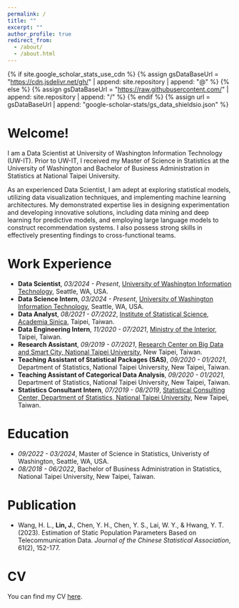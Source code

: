 ```yaml
---
permalink: /
title: ""
excerpt: ""
author_profile: true
redirect_from: 
  - /about/
  - /about.html
---
```


{% if site.google_scholar_stats_use_cdn %}
{% assign gsDataBaseUrl = "https://cdn.jsdelivr.net/gh/" | append: site.repository | append: "@" %}
{% else %}
{% assign gsDataBaseUrl = "https://raw.githubusercontent.com/" | append: site.repository | append: "/" %}
{% endif %}
{% assign url = gsDataBaseUrl | append: "google-scholar-stats/gs_data_shieldsio.json" %}

<span class='anchor' id='about-me'></span>
# Welcome!

I am a Data Scientist at University of Washington Information Technology (UW-IT). Prior to UW-IT, I received my Master of Science in Statistics at the University of Washington and Bachelor of Business Administration in Statistics at National Taipei University.

As an experienced Data Scientist, I am adept at exploring statistical models, utilizing data visualization techniques, and implementing machine learning architectures. My demonstrated expertise lies in designing experimentation and developing innovative solutions, including data mining and deep learning for predictive models, and employing large language models to construct recommendation systems. I also possess strong skills in effectively presenting findings to cross-functional teams.

<!--# 🔥 News-->
<!--- *2022.02*: &nbsp;🎉🎉 Lorem ipsum dolor sit amet, consectetur adipiscing elit. Vivamus ornare aliquet ipsum, ac tempus justo dapibus sit amet. -->
<!--- *2022.02*: &nbsp;🎉🎉 Lorem ipsum dolor sit amet, consectetur adipiscing elit. Vivamus ornare aliquet ipsum, ac tempus justo dapibus sit amet. -->

<span class='anchor' id='work-experience'></span>
# Work Experience
- **Data Scientist**, *03/2024 - Present*, [University of Washington Information Technology](https://itconnect.uw.edu/it-at-the-uw/about-uwit/), Seattle, WA, USA.
- **Data Science Intern**, *03/2024 - Present*, [University of Washington Information Technology](https://itconnect.uw.edu/it-at-the-uw/about-uwit/), Seattle, WA, USA.
- **Data Analyst**, *08/2021 - 07/2022*, [Institute of Statistical Science, Academia Sinica](https://www.stat.sinica.edu.tw/eng/), Taipei, Taiwan.
- **Data Engineering Intern**, *11/2020 - 07/2021*, [Ministry of the Interior](https://segis.moi.gov.tw/STATCloud/Index), Taipei, Taiwan.
- **Research Assistant**, *09/2019 - 07/2021*, [Research Center on Big Data and Smart City, National Taipei University](http://www.rcbs.ntpu.edu.tw/), New Taipei, Taiwan.
- **Teaching Assistant of Statistical Packages (SAS)**, *09/2020 - 01/2021*, Department of Statistics, National Taipei University, New Taipei, Taiwan.
- **Teaching Assistant of Categorical Data Analysis**, *09/2020 - 01/2021*, Department of Statistics, National Taipei University, New Taipei, Taiwan.
- **Statistics Consultant Intern**, *07/2019 - 08/2019*, [Statistical Consulting Center, Department of Statistics, National Taipei University](https://www.stat.ntpu.edu.tw/page.php?id=158&ids=1), New Taipei, Taiwan.

# Education
- *09/2022 - 03/2024*, Master of Science in Statistics, Univeristy of Washington, Seattle, WA, USA. 
- *08/2018 - 06/2022*, Bachelor of Business Administration in Statistics, National Taipei University, New Taipei, Taiwan.

<span class='anchor' id='publication'></span>
# Publication
- Wang, H. L., **Lin, J.**, Chen, Y. H., Chen, Y. S., Lai, W. Y., & Hwang, Y. T. (2023). Estimation of Static Population Parameters Based on Telecommunication Data. *Journal of the Chinese Statistical Association*, 61(2), 152-177.

<!--# 🎖 Honors and Awards-->
<!--- *2021.10* Lorem ipsum dolor sit amet, consectetur adipiscing elit. Vivamus ornare aliquet ipsum, ac tempus justo dapibus sit amet. -->
<!--- *2021.09* Lorem ipsum dolor sit amet, consectetur adipiscing elit. Vivamus ornare aliquet ipsum, ac tempus justo dapibus sit amet. -->

<!--# 💻 Internships-->
<!--- *2019.05 - 2020.02*, [Lorem](https://github.com/), China.-->

# CV
You can find my CV [here](https://drive.google.com/file/d/1Z4ksWF4FGfj6s_8ErFF_mCP_xy_fDsa4/view?usp=sharing).
&nbsp;
&nbsp;
